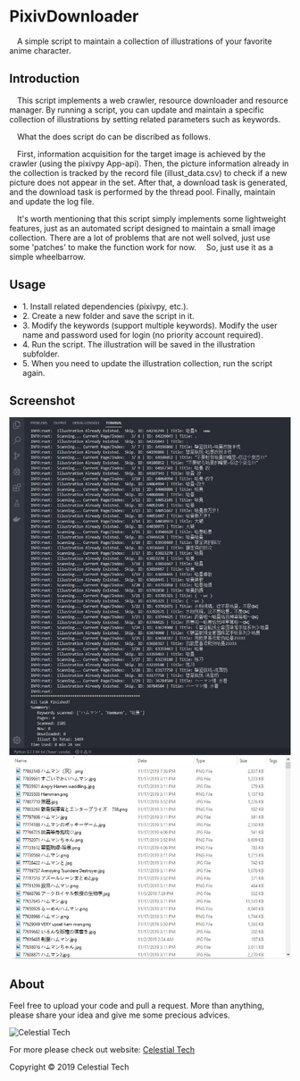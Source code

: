 <h1>PixivDownloader</h1>
<p>&emsp;A simple script to maintain a collection of illustrations of your favorite anime character.</p>

<h2>Introduction</h2>
<p>
  &emsp;This script implements a web crawler, resource downloader and resource manager. 
  By running a script, you can update and maintain a specific collection of illustrations 
  by setting related parameters such as keywords. 
</p>
<p>
   &emsp;What the does script do can be discribed as follows.
</p>
<p>
   &emsp;First, information acquisition for the target image is achieved by the crawler 
  (using the pixivpy App-api). Then, the picture information already in the collection 
  is tracked by the record file (illust_data.csv) to check if a new picture does not 
  appear in the set. After that, a download task is generated, and the download task 
  is performed by the thread pool. Finally, maintain and update the log file.
</p>
<p>
   &emsp;It's worth mentioning that this script simply implements some lightweight features, 
  just as an automated script designed to maintain a small image collection. There 
  are a lot of problems that are not well solved, just use some 'patches' to 
  make the function work for now. 
   &emsp;So, just use it as a simple wheelbarrow.
</p>

<h2>Usage</h2>
    <ul>
        <li>1. Install related dependencies (pixivpy, etc.).</li>
        <li>2. Create a new folder and save the script in it.</li>
        <li>3. Modify the keywords (support multiple keywords). Modify the user name and password 
    used for login (no priority account required).</li>
        <li>4. Run the script. The illustration will be saved in the illustration subfolder.</li>
        <li>5. When you need to update the illustration collection, run the script again.</li>
    </ul>
    
 <h2>Screenshot</h2>
 <img src="https://github.com/CelestialPaler/PixivDownloader/blob/master/screenshot1.jpg" alt="screenshot1" width=900 height="=1080">   
 <img src="https://github.com/CelestialPaler/PixivDownloader/blob/master/screenshot2.jpg" alt="screenshot2" width=900 height="=900">   
      
<h2>About</h2>
<p>Feel free to upload your code and pull a request. More than anything, please share your idea and give me some precious advices. </p>
<img src="https://github.com/CelestialTS/CTHackFramework/blob/master/res/logo.png" alt="Celestial Tech" width=400 height="=100">
<p>For more please check out website: <a href="http://www.tianshicangxie.com">Celestial Tech</a></p>
<p>Copyright © 2019 Celestial Tech</p>
